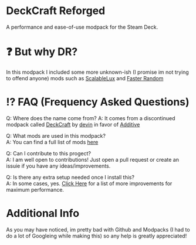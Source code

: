 # DeckCraft Reforged
A performance and ease-of-use modpack for the Steam Deck.
# ❓ But why DR?
In this modpack I included some more unknown-ish (I promise im not trying to offend anyone) mods such as [ScalableLux](https://modrinth.com/mod/scalablelux) and [Faster Random](https://modrinth.com/mod/faster-random)
# ⁉️ FAQ (Frequency Asked Questions)
Q: Where does the name come from? 
A: It comes from a discontinued modpack called [DeckCraft](https://modrinth.com/modpack/deckcraft) by [devin](https://modrinth.com/user/devin) in favor of [Additive](https://modrinth.com/modpack/additive) 

Q: What mods are used in this modpack?  
A: You can find a full list of mods [here]()  

Q: Can I contribute to this progect?  
A: I am well open to contributions! Just open a pull request or create an issuie if you have any ideas/improvements.  

Q: Is there any extra setup needed once I install this?  
A: In some cases, yes. [Click Here](performance.md) for a list of more improvements for maximum performance.  

# Additional Info
As you may have noticed, im pretty bad with Github and Modpacks (I had to do a lot of Googleing while making this) so any help is greatly appreciated!
